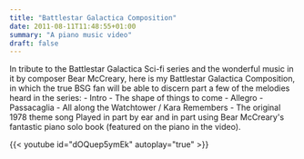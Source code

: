 ```yaml
---
title: "Battlestar Galactica Composition"
date: 2011-08-11T11:48:55+01:00
summary: "A piano music video"
draft: false
---
```


In tribute to the Battlestar Galactica Sci-fi series and the wonderful music in it by composer Bear McCreary, here is my Battlestar Galactica Composition, in which the true BSG fan will be able to discern part a few of the melodies heard in the series: - Intro - The shape of things to come - Allegro - Passacaglia - All along the Watchtower / Kara Remembers - The original 1978 theme song Played in part by ear and in part using Bear McCreary's fantastic piano solo book (featured on the piano in the video).

{{< youtube id="dOQuep5ymEk" autoplay="true" >}}

